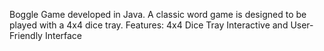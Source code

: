 Boggle Game developed in Java. A classic word game is designed to be played with a 4x4 dice tray.
Features:
4x4 Dice Tray
Interactive and User-Friendly Interface
